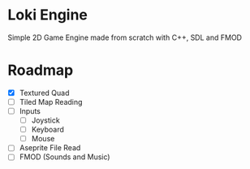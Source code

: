 # Loki Engine

Simple 2D Game Engine made from scratch with C++, SDL and FMOD

# Roadmap

- [X] Textured Quad
- [ ] Tiled Map Reading
- [ ] Inputs
  - [ ] Joystick
  - [ ] Keyboard
  - [ ] Mouse
- [ ] Aseprite File Read
- [ ] FMOD (Sounds and Music)
